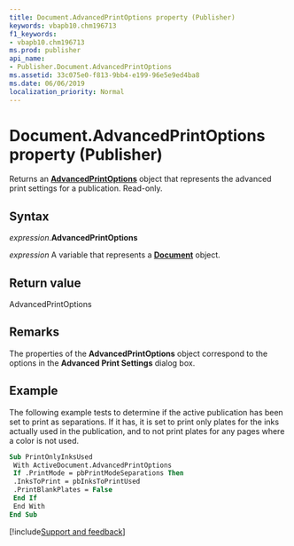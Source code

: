 ```yaml
---
title: Document.AdvancedPrintOptions property (Publisher)
keywords: vbapb10.chm196713
f1_keywords:
- vbapb10.chm196713
ms.prod: publisher
api_name:
- Publisher.Document.AdvancedPrintOptions
ms.assetid: 33c075e0-f813-9bb4-e199-96e5e9ed4ba8
ms.date: 06/06/2019
localization_priority: Normal
---
```



# Document.AdvancedPrintOptions property (Publisher)

Returns an **[AdvancedPrintOptions](Publisher.AdvancedPrintOptions.md)** object that represents the advanced print settings for a publication. Read-only.


## Syntax

_expression_.**AdvancedPrintOptions**

_expression_ A variable that represents a **[Document](Publisher.Document.md)** object.


## Return value

AdvancedPrintOptions


## Remarks

The properties of the **AdvancedPrintOptions** object correspond to the options in the **Advanced Print Settings** dialog box.


## Example

The following example tests to determine if the active publication has been set to print as separations. If it has, it is set to print only plates for the inks actually used in the publication, and to not print plates for any pages where a color is not used.

```vb
Sub PrintOnlyInksUsed 
 With ActiveDocument.AdvancedPrintOptions 
 If .PrintMode = pbPrintModeSeparations Then 
 .InksToPrint = pbInksToPrintUsed 
 .PrintBlankPlates = False 
 End If 
 End With 
End Sub
```

<!--There is no PbInkName enumeration-->

[!include[Support and feedback](~/includes/feedback-boilerplate.md)]
